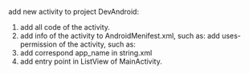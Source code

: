 add new activity to project DevAndroid:
1. add all code of the activity.
2. add info of the activity to AndroidMenifest.xml, such as:
    <activity android:name=".DesktopActivity"
              android:label="@string/app_name">
    </activity>
   add uses-permission of the activity, such as:
    <uses-permission android:name="android.permission.INTERNET" />
3. add correspond app_name in string.xml
4. add entry point in ListView of MainActivity.

<!-- obsolute
3. add new button in layout of MainActivity, and corresponding onclick method of the button:
    <Button
        android:layout_width="wrap_content"
        android:layout_height="wrap_content"
        android:text="@string/DesktopActivity"
        android:onClick="startDesktopActivity" />
4. add code of onclick method of button in MainActivity:
    public void startDesktopActivity(View view){
        Intent intent = new Intent(this, DesktopActivity.class);
        startActivity(intent);
    }
-->
